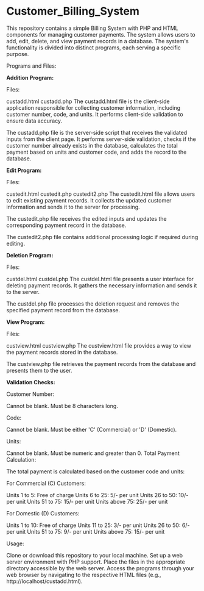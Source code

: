 # Customer_Billing_System

This repository contains a simple Billing System with PHP and HTML components for managing customer payments. The system allows users to add, edit, delete, and view payment records in a database. The system's functionality is divided into distinct programs, each serving a specific purpose.

Programs and Files:

**Addition Program:**

Files:

custadd.html
custadd.php
The custadd.html file is the client-side application responsible for collecting customer information, including customer number, code, and units. It performs client-side validation to ensure data accuracy.

The custadd.php file is the server-side script that receives the validated inputs from the client page. It performs server-side validation, checks if the customer number already exists in the database, calculates the total payment based on units and customer code, and adds the record to the database.

**Edit Program:**

Files:

custedit.html
custedit.php
custedit2.php
The custedit.html file allows users to edit existing payment records. It collects the updated customer information and sends it to the server for processing.

The custedit.php file receives the edited inputs and updates the corresponding payment record in the database.

The custedit2.php file contains additional processing logic if required during editing.

**Deletion Program:**

Files:

custdel.html
custdel.php
The custdel.html file presents a user interface for deleting payment records. It gathers the necessary information and sends it to the server.

The custdel.php file processes the deletion request and removes the specified payment record from the database.

**View Program:**

Files:

custview.html
custview.php
The custview.html file provides a way to view the payment records stored in the database.

The custview.php file retrieves the payment records from the database and presents them to the user.

**Validation Checks:**

Customer Number:

Cannot be blank.
Must be 8 characters long.


Code:

Cannot be blank.
Must be either 'C' (Commercial) or 'D' (Domestic).

Units:

Cannot be blank.
Must be numeric and greater than 0.
Total Payment Calculation:

The total payment is calculated based on the customer code and units:

For Commercial (C) Customers:

Units 1 to 5: Free of charge
Units 6 to 25: 5/- per unit
Units 26 to 50: 10/- per unit
Units 51 to 75: 15/- per unit
Units above 75: 25/- per unit

For Domestic (D) Customers:

Units 1 to 10: Free of charge
Units 11 to 25: 3/- per unit
Units 26 to 50: 6/- per unit
Units 51 to 75: 9/- per unit
Units above 75: 15/- per unit

Usage:

Clone or download this repository to your local machine.
Set up a web server environment with PHP support.
Place the files in the appropriate directory accessible by the web server.
Access the programs through your web browser by navigating to the respective HTML files (e.g., http://localhost/custadd.html).
